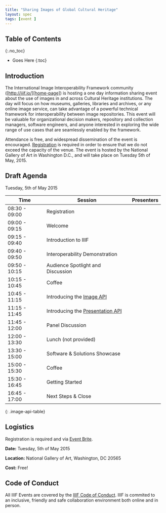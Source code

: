 ```yaml
---
title: "Sharing Images of Global Cultural Heritage"
layout: spec
tags: [event ]
---
```


## Table of Contents
{:.no_toc}

* Goes Here
{:toc}

## Introduction

The International Image Interoperability Framework community ([http://iiif.io/][home-page]) is hosting a one day information sharing event about the use of images in and across Cultural Heritage institutions.  The day will focus on how museums, galleries, libraries and archives, or any online image service, can take advantage of a powerful technical framework for interoperability between image repositories.   This event will be valuable for organizational decision makers, repository and collection managers, software engineers, and anyone interested in exploring the wide range of use cases that are seamlessly enabled by the framework.  

Attendance is free, and widespread dissemination of the event is encouraged.  [Registration][logistics] is required in order to ensure that we do not exceed the capacity of the venue.  The event is hosted by the National Gallery of Art in Washington D.C., and will take place on Tuesday 5th of May, 2015.

## Draft Agenda

Tuesday, 5th of May 2015

| Time | Session | Presenters |
| ---- | ------- | ---------- |
| 08:30 - 09:00  | Registration | | 
| 09:00 - 09:15  | Welcome |  |
| 09:15 - 09:40  | Introduction to IIIF |   |
| 09:40 - 09:50  | Interoperability Demonstration |   |
| 09:50 - 10:15  | Audience Spotlight and Discussion |   |
| 10:15 - 10:45  | Coffee | |
| 10:45 - 11:15  | Introducing the [Image API][image-api] |   |
| 11:15 - 11:45  | Introducing the [Presentation API][prezi-api] |   |
| 11:45 - 12:00  | Panel Discussion |   |
| 12:00 - 13:30  | Lunch (not provided)| |
| 13:30 - 15:00  | Software & Solutions Showcase |  |
| 15:00 - 15:30  | Coffee |
| 15:30 - 16:45  | Getting Started |  |
| 16:45 - 17:00  | Next Steps & Close | |
{: .image-api-table}

## Logistics

Registration is required and via [Event Brite][event-brite].

__Date:__ Tuesday, 5th of May 2015

__Location:__ National Gallery of Art, Washington, DC 20565

__Cost:__ Free!


## Code of Conduct

All IIIF Events are covered by the [IIIF Code of Conduct][conduct]. IIIF is commited to an inclusive, friendly and safe collaboration environment both online and in person.

[home-page]: http://iiif.io/
[event-brite]: https://www.eventbrite.com/e/sharing-images-of-global-culture-tickets-15546122872
[conduct]: /event/conduct.html
[logistics]: #logistics
[image-api]: /api/image/2.0/
[prezi-api]: /api/presentation/2.0/


